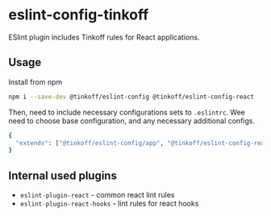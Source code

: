 # eslint-config-tinkoff

ESlint plugin includes Tinkoff rules for React applications.

## Usage

Install from npm

```bash
npm i --save-dev @tinkoff/eslint-config @tinkoff/eslint-config-react
```

Then, need to include necessary configurations sets to `.eslintrc`. Wee need to choose base configuration, and any
necessary additional configs.

```bash
{
  "extends": ["@tinkoff/eslint-config/app", "@tinkoff/eslint-config-react"]
}
```

## Internal used plugins

-   `eslint-plugin-react` - common react lint rules
-   `eslint-plugin-react-hooks` - lint rules for react hooks
